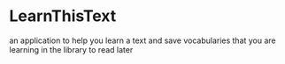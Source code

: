 # LearnThisText
an application to help you learn a text and save vocabularies that you are learning in the library to read later
